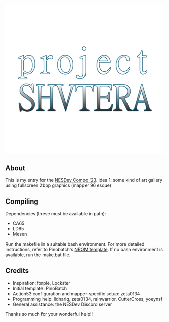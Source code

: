 <img src="graphics/title/title trans.png" style="max-width:100%;" />

## About

This is my entry for the [NESDev Compo '23](https://itch.io/jam/nesdev-compo-2023).
idea 1: some kind of art gallery using fullscreen 2bpp graphics (mapper 96 esque)

## Compiling

Dependencies (these must be available in path):
- CA65
- LD65
- Mesen

Run the makefile in a suitable bash environment. For more detailed instructions, refer to Pinobatch's [NROM template](https://github.com/pinobatch/nrom-template). If no bash environment is available, run the make.bat file.

## Credits

- Inspiration: forple, Lockster
- Initial template: PinoBatch
- Action53 configuration and mapper-specific setup: zeta0134
- Programming help: lidnariq, zeta0134, rainwarrior, CutterCross, yoeynsf
- General assistance: the NESDev Discord server

Thanks so much for your wonderful help!!

